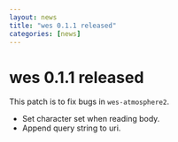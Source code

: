 ```yaml
---
layout: news
title: "wes 0.1.1 released"
categories: [news]
---
```


# wes 0.1.1 released

This patch is to fix bugs in `wes-atmosphere2`.

* Set character set when reading body.
* Append query string to uri.